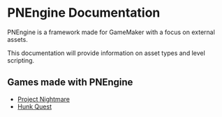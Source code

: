 # PNEngine Documentation

PNEngine is a framework made for GameMaker with a focus on external assets.

This documentation will provide information on asset types and level scripting.

## Games made with PNEngine

- [Project Nightmare](https://github.com/LocalInsomniac/ProjectNightmare)
- [Hunk Quest](https://github.com/LocalInsomniac/HunkQuest)